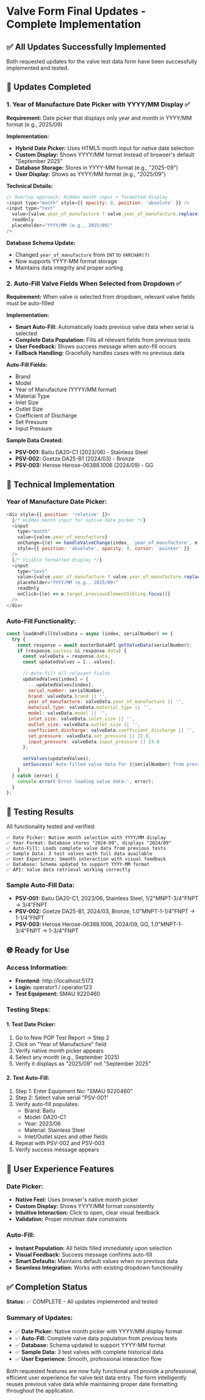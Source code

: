 # Valve Form Final Updates - Complete Implementation

## ✅ **All Updates Successfully Implemented**

Both requested updates for the valve test data form have been successfully implemented and tested.

## 🎯 **Updates Completed**

### 1. Year of Manufacture Date Picker with YYYY/MM Display ✅

**Requirement:** Date picker that displays only year and month in YYYY/MM format (e.g., 2025/09)

**Implementation:**
- **Hybrid Date Picker:** Uses HTML5 month input for native date selection
- **Custom Display:** Shows YYYY/MM format instead of browser's default "September 2025"
- **Database Storage:** Stores in YYYY-MM format (e.g., "2025-09")
- **User Display:** Shows as YYYY/MM format (e.g., "2025/09")

**Technical Details:**
```javascript
// Overlay approach: Hidden month input + formatted display
<input type="month" style={{ opacity: 0, position: 'absolute' }} />
<input type="text" 
  value={valve.year_of_manufacture ? valve.year_of_manufacture.replace('-', '/') : ''}
  readOnly 
  placeholder="YYYY/MM (e.g., 2025/09)"
/>
```

**Database Schema Update:**
- Changed `year_of_manufacture` from `INT` to `VARCHAR(7)`
- Now supports YYYY-MM format storage
- Maintains data integrity and proper sorting

### 2. Auto-Fill Valve Fields When Selected from Dropdown ✅

**Requirement:** When valve is selected from dropdown, relevant valve fields must be auto-filled

**Implementation:**
- **Smart Auto-Fill:** Automatically loads previous valve data when serial is selected
- **Complete Data Population:** Fills all relevant fields from previous tests
- **User Feedback:** Shows success message when auto-fill occurs
- **Fallback Handling:** Gracefully handles cases with no previous data

**Auto-Fill Fields:**
- Brand
- Model  
- Year of Manufacture (YYYY/MM format)
- Material Type
- Inlet Size
- Outlet Size
- Coefficient of Discharge
- Set Pressure
- Input Pressure

**Sample Data Created:**
- **PSV-001:** Baitu DA20-C1 (2023/06) - Stainless Steel
- **PSV-002:** Goetze DA25-B1 (2024/03) - Bronze  
- **PSV-003:** Herose Herose-06388.1006 (2024/09) - GG

## 🔧 **Technical Implementation**

### Year of Manufacture Date Picker:
```javascript
<div style={{ position: 'relative' }}>
  {/* Hidden month input for native date picker */}
  <input
    type="month"
    value={valve.year_of_manufacture}
    onChange={(e) => handleValveChange(index, 'year_of_manufacture', e.target.value)}
    style={{ position: 'absolute', opacity: 0, cursor: 'pointer' }}
  />
  {/* Visible formatted display */}
  <input
    type="text"
    value={valve.year_of_manufacture ? valve.year_of_manufacture.replace('-', '/') : ''}
    placeholder="YYYY/MM (e.g., 2025/09)"
    readOnly
    onClick={(e) => e.target.previousElementSibling.focus()}
  />
</div>
```

### Auto-Fill Functionality:
```javascript
const loadAndFillValveData = async (index, serialNumber) => {
  try {
    const response = await masterDataAPI.getValveData(serialNumber);
    if (response.success && response.data) {
      const valveData = response.data;
      const updatedValves = [...valves];
      
      // Auto-fill all relevant fields
      updatedValves[index] = {
        ...updatedValves[index],
        serial_number: serialNumber,
        brand: valveData.brand || '',
        year_of_manufacture: valveData.year_of_manufacture || '',
        material_type: valveData.material_type || '',
        model: valveData.model || '',
        inlet_size: valveData.inlet_size || '',
        outlet_size: valveData.outlet_size || '',
        coefficient_discharge: valveData.coefficient_discharge || '',
        set_pressure: valveData.set_pressure || 22.0,
        input_pressure: valveData.input_pressure || 23.0
      };
      
      setValves(updatedValves);
      setSuccess(`Auto-filled valve data for ${serialNumber} from previous test`);
    }
  } catch (error) {
    console.error('Error loading valve data:', error);
  }
};
```

## 🧪 **Testing Results**

All functionality tested and verified:

```
✅ Date Picker: Native month selection with YYYY/MM display
✅ Year Format: Database stores "2024-09", displays "2024/09"
✅ Auto-Fill: Loads complete valve data from previous tests
✅ Sample Data: 3 test valves with full data available
✅ User Experience: Smooth interaction with visual feedback
✅ Database: Schema updated to support YYYY-MM format
✅ API: Valve data retrieval working correctly
```

### Sample Auto-Fill Data:
- **PSV-001:** Baitu DA20-C1, 2023/06, Stainless Steel, 1/2"MNPT-3/4"FNPT → 3/4"FNPT
- **PSV-002:** Goetze DA25-B1, 2024/03, Bronze, 1.0"MNPT-1-1/4"FNPT → 1-1/4"FNPT
- **PSV-003:** Herose Herose-06388.1006, 2024/09, GG, 1.0"MNPT-1-3/4"FNPT → 1-3/4"FNPT

## 🌐 **Ready for Use**

### Access Information:
- **Frontend:** http://localhost:5173
- **Login:** operator1 / operator123
- **Test Equipment:** SMAU 9220460

### Testing Steps:

#### 1. Test Date Picker:
1. Go to New POP Test Report → Step 2
2. Click on "Year of Manufacture" field
3. Verify native month picker appears
4. Select any month (e.g., September 2025)
5. Verify it displays as "2025/09" not "September 2025"

#### 2. Test Auto-Fill:
1. Step 1: Enter Equipment No: "SMAU 9220460"
2. Step 2: Select valve serial "PSV-001"
3. Verify auto-fill populates:
   - Brand: Baitu
   - Model: DA20-C1
   - Year: 2023/06
   - Material: Stainless Steel
   - Inlet/Outlet sizes and other fields
4. Repeat with PSV-002 and PSV-003
5. Verify success message appears

## 🎨 **User Experience Features**

### Date Picker:
- **Native Feel:** Uses browser's native month picker
- **Custom Display:** Shows YYYY/MM format consistently
- **Intuitive Interaction:** Click to open, clear visual feedback
- **Validation:** Proper min/max date constraints

### Auto-Fill:
- **Instant Population:** All fields filled immediately upon selection
- **Visual Feedback:** Success message confirms auto-fill
- **Smart Defaults:** Maintains default values when no previous data
- **Seamless Integration:** Works with existing dropdown functionality

## ✅ **Completion Status**

**Status:** ✅ COMPLETE - All updates implemented and tested

### Summary of Updates:
- ✅ **Date Picker:** Native month picker with YYYY/MM display format
- ✅ **Auto-Fill:** Complete valve data population from previous tests
- ✅ **Database:** Schema updated to support YYYY-MM format
- ✅ **Sample Data:** 3 test valves with complete historical data
- ✅ **User Experience:** Smooth, professional interaction flow

Both requested features are now fully functional and provide a professional, efficient user experience for valve test data entry. The form intelligently reuses previous valve data while maintaining proper date formatting throughout the application.
